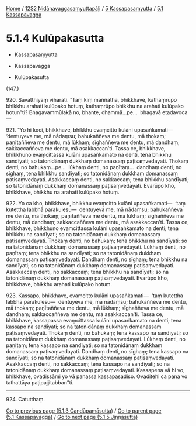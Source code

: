 
[Home](/) / [12S2 Nidānavaggasaṃyuttapāḷi](../../../12S2.md) / [5 Kassapasaṃyutta](../../5.md) / [5.1 Kassapavagga](../5.1.md)

# 5.1.4 Kulūpakasutta

* Kassapasaṃyutta

* Kassapavagga

* Kulūpakasutta

(147.)

920\. Sāvatthiyaṃ viharati. “Taṃ kiṃ maññatha, bhikkhave, kathaṃrūpo bhikkhu arahati kulūpako hotuṃ, kathaṃrūpo bhikkhu na arahati kulūpako hotun”ti? Bhagavaṃmūlakā no, bhante, dhammā…pe…  bhagavā etadavoca—

921\. “Yo hi koci, bhikkhave, bhikkhu evaṃcitto kulāni upasaṅkamati—  ‘dentuyeva me, mā nādaṃsu; bahukaññeva me dentu, mā thokaṃ; paṇītaññeva me dentu, mā lūkhaṃ; sīghaññeva me dentu, mā dandhaṃ; sakkaccaññeva me dentu, mā asakkaccan’ti. Tassa ce, bhikkhave, bhikkhuno evaṃcittassa kulāni upasaṅkamato na denti, tena bhikkhu sandīyati; so tatonidānaṃ dukkhaṃ domanassaṃ paṭisaṃvedayati. Thokaṃ denti, no bahukaṃ…pe…  lūkhaṃ denti, no paṇītaṃ…  dandhaṃ denti, no sīghaṃ, tena bhikkhu sandīyati; so tatonidānaṃ dukkhaṃ domanassaṃ paṭisaṃvedayati. Asakkaccaṃ denti, no sakkaccaṃ; tena bhikkhu sandīyati; so tatonidānaṃ dukkhaṃ domanassaṃ paṭisaṃvedayati. Evarūpo kho, bhikkhave, bhikkhu na arahati kulūpako hotuṃ.

922\. Yo ca kho, bhikkhave, bhikkhu evaṃcitto kulāni upasaṅkamati—  ‘taṃ kutettha labbhā parakulesu—  dentuyeva me, mā nādaṃsu; bahukaññeva me dentu, mā thokaṃ; paṇītaññeva me dentu, mā lūkhaṃ; sīghaññeva me dentu, mā dandhaṃ; sakkaccaññeva me dentu, mā asakkaccan’ti. Tassa ce, bhikkhave, bhikkhuno evaṃcittassa kulāni upasaṅkamato na denti; tena bhikkhu na sandīyati; so na tatonidānaṃ dukkhaṃ domanassaṃ paṭisaṃvedayati. Thokaṃ denti, no bahukaṃ; tena bhikkhu na sandīyati; so na tatonidānaṃ dukkhaṃ domanassaṃ paṭisaṃvedayati. Lūkhaṃ denti, no paṇītaṃ; tena bhikkhu na sandīyati; so na tatonidānaṃ dukkhaṃ domanassaṃ paṭisaṃvedayati. Dandhaṃ denti, no sīghaṃ; tena bhikkhu na sandīyati; so na tatonidānaṃ dukkhaṃ domanassaṃ paṭisaṃvedayati. Asakkaccaṃ denti, no sakkaccaṃ; tena bhikkhu na sandīyati; so na tatonidānaṃ dukkhaṃ domanassaṃ paṭisaṃvedayati. Evarūpo kho, bhikkhave, bhikkhu arahati kulūpako hotuṃ.

923\. Kassapo, bhikkhave, evaṃcitto kulāni upasaṅkamati—  ‘taṃ kutettha labbhā parakulesu—  dentuyeva me, mā nādaṃsu; bahukaññeva me dentu, mā thokaṃ; paṇītaññeva me dentu, mā lūkhaṃ; sīghaññeva me dentu, mā dandhaṃ; sakkaccaññeva me dentu, mā asakkaccan’ti. Tassa ce, bhikkhave, kassapassa evaṃcittassa kulāni upasaṅkamato na denti; tena kassapo na sandīyati; so na tatonidānaṃ dukkhaṃ domanassaṃ paṭisaṃvedayati. Thokaṃ denti, no bahukaṃ; tena kassapo na sandīyati; so na tatonidānaṃ dukkhaṃ domanassaṃ paṭisaṃvedayati. Lūkhaṃ denti, no paṇītaṃ; tena kassapo na sandīyati; so na tatonidānaṃ dukkhaṃ domanassaṃ paṭisaṃvedayati. Dandhaṃ denti, no sīghaṃ; tena kassapo na sandīyati; so na tatonidānaṃ dukkhaṃ domanassaṃ paṭisaṃvedayati. Asakkaccaṃ denti, no sakkaccaṃ; tena kassapo na sandīyati; so na tatonidānaṃ dukkhaṃ domanassaṃ paṭisaṃvedayati. Kassapena vā hi vo, bhikkhave, ovadissāmi yo vā panassa kassapasadiso. Ovaditehi ca pana vo tathattāya paṭipajjitabban”ti.

---

924\. Catutthaṃ.



[Go to previous page (5.1.3 Candūpamāsutta)](5.1.3.md) / [Go to parent page (5.1 Kassapavagga)](../5.1.md) / [Go to next page (5.1.5 Jiṇṇasutta)](5.1.5.md)


